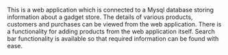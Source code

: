 This is a web application which is connected to a Mysql database storing information about a gadget store.
The details of various products, customers and purchases can be viewed from the web application.
There is a functionality for adding products from the web application itself.
Search bar functionality is available so that required information can be found with ease. 
